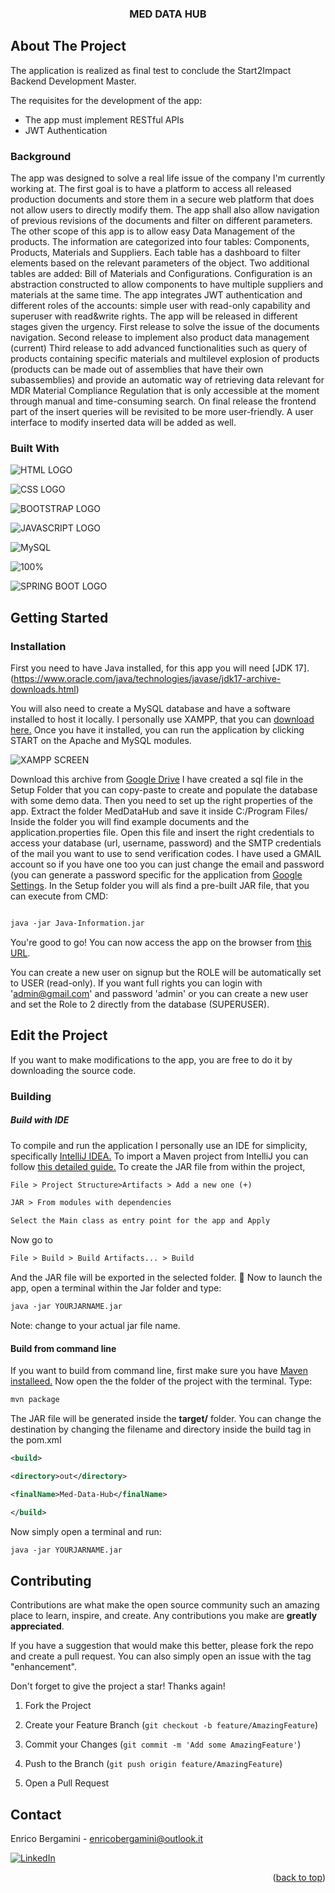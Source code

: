   
  


<a  name="readme-top"  id="readme-top"></a>

  

  
  

  

<h3  align="center">MED DATA HUB</h3>

  

  

<!-- ABOUT THE PROJECT -->

  

## About The Project

  

  
  
  

  

The application is realized as final test to conclude the  Start2Impact Backend Development Master.

  

  

The requisites for the development of the app: 
  

* The app must implement RESTful APIs
* JWT Authentication

### Background
The app was designed to solve a real life issue of the company I'm currently working at.
The first goal is to have a platform to access all released production documents and store them in a secure web platform that does not allow users to directly modify them.
The app shall also allow navigation of previous revisions of the documents and filter on different parameters.
The other scope of this app is to allow easy Data Management of the products.
The information are categorized into four tables: Components, Products, Materials and Suppliers.
Each table has a dashboard to filter elements based on the relevant parameters of the object.
Two additional tables are added: Bill of Materials and Configurations.
Configuration is an abstraction constructed to allow components to have multiple suppliers and materials at the same time.
The app integrates JWT authentication and different roles of the accounts: simple user with read-only capability and superuser with read&write rights.
The app will be released in different stages given the urgency.
First release to solve the issue of the documents navigation.
Second release to implement also product data management (current)
Third release to add advanced functionalities such as query of products containing specific materials and multilevel explosion of products (products can be made out of assemblies that have their own subassemblies) and provide an automatic way of retrieving data relevant for MDR Material Compliance Regulation that is only accessible at the moment through manual and time-consuming search.
On final release the frontend part of the insert queries will be revisited to be more user-friendly.
A user interface to modify inserted data will be added as well.
  
  
  

  
  
  

  



  

  

### Built With

  
![HTML LOGO](https://img.shields.io/badge/HTML5-E34F26?style=for-the-badge&logo=HTML5&logoColor=FFF)

![CSS LOGO](https://img.shields.io/badge/CSS3-1572B6?style=for-the-badge&logo=CSS3)

![BOOTSTRAP LOGO](https://img.shields.io/badge/BOOTSTRAP-7952B3?style=for-the-badge&logo=Bootstrap&logoColor=FFF)


![JAVASCRIPT LOGO](https://img.shields.io/badge/Java-Script-F7DF1E?style=for-the-badge&logo=Javascript)

![MySQL](https://img.shields.io/badge/mysql-000000?style=for-the-badge&logo=mysql&logoColor=white)

  

![100% ](https://img.shields.io/badge/-JAVA-violet?style=for-the-badge)

  
  ![SPRING BOOT LOGO](https://img.shields.io/badge/Spring-BOOT-6DB33F?style=for-the-badge&logo=Spring-Boot&logoColor=FFF)
  
  
  
  
  
  

  
  
  

  

<!-- GETTING STARTED -->

  

## Getting Started

  

  

  
  

  

### Installation

First you need to have Java installed, for this app you will need [JDK 17].(https://www.oracle.com/java/technologies/javase/jdk17-archive-downloads.html)


You will also need to create a MySQL database and have a software installed to host it locally.
I personally use XAMPP, that you can  [download  here.](https://www.apachefriends.org/download)
Once you have it installed, you can run the application by clicking START on the Apache and MySQL modules.

  ![XAMPP SCREEN](https://i.postimg.cc/zfDb5csn/xampp.png)

Download this archive from [Google Drive](https://drive.google.com/file/d/1brzc7B0dRuTeF1YNgA96qJLglm8FNCdJ/view?usp=sharing)
I have created a sql file in the Setup Folder that you can copy-paste to create and populate the database with some demo data.
Then you need to set up the right properties of the app.
Extract the folder MedDataHub and save it inside C:/Program Files/
Inside the folder you will find example documents and the application.properties file.
Open this file and insert the right credentials to access your database (url, username, password) and the SMTP credentials of the mail you want to use to send verification codes.
I have used a GMAIL account so if you have one too you can just change the email and password (you can generate a password specific for the application from [Google Settings](https://myaccount.google.com/apppasswords).
In the Setup folder you will als find a pre-built JAR file, that you can execute from CMD:

```xml

java -jar Java-Information.jar

```

  

<!-- USAGE EXAMPLES -->

You're good to go! You can now access the app on the browser from [this URL](http://localhost:8080/app/).

You can create a new user on signup but the ROLE will be automatically set to USER (read-only).
 If you want full rights you can login with 'admin@gmail.com' and password 'admin' or you can create a new user and set the Role to 2 directly from the database (SUPERUSER).



## Edit the Project
If you want to make modifications to the app, you are free to do it by downloading the source code.


### Building
##### Build with IDE
To compile and run the application I personally use an IDE for simplicity, specifically  [IntelliJ IDEA.](https://www.jetbrains.com/idea/download/?section=windows)
To import a Maven project from IntelliJ you can follow [this detailed guide.](https://www.jetbrains.com/guide/java/tutorials/working-with-maven/importing-a-project/)
To create the JAR file from within the project,
```xml
File > Project Structure>Artifacts > Add a new one (+)
```
```xml
JAR > From modules with dependencies
```
```xml
Select the Main class as entry point for the app and Apply
```
Now go to 
```xml
File > Build > Build Artifacts... > Build
```
And the JAR file will be exported in the selected folder. 🎉
Now to launch the app, open a terminal within the Jar folder and type:
```xml
java -jar YOURJARNAME.jar
```
Note: change to your actual jar file name.
#### Build from command line
If you want to build from command line, first make sure you have [Maven installeed.](https://maven.apache.org/install.html)
Now open the the folder of the project with the terminal.
Type:
```xml
mvn package
```

The JAR file will be generated inside the **target/** folder.
You can change the destination by changing the filename and directory inside the build tag in the pom.xml
```xml
<build>

<directory>out</directory>

<finalName>Med-Data-Hub</finalName>

</build>
```
Now simply open a terminal and run:
```xml
java -jar YOURJARNAME.jar
```



## Contributing

  

  

Contributions are what make the open source community such an amazing place to learn, inspire, and create. Any contributions you make are **greatly appreciated**.

  

  

If you have a suggestion that would make this better, please fork the repo and create a pull request. You can also simply open an issue with the tag "enhancement".

  

Don't forget to give the project a star! Thanks again!

  

  

1. Fork the Project

  

2. Create your Feature Branch (`git checkout -b feature/AmazingFeature`)

  

3. Commit your Changes (`git commit -m 'Add some AmazingFeature'`)

  

4. Push to the Branch (`git push origin feature/AmazingFeature`)

  

5. Open a Pull Request

  

  
  
  

  
  
  

  

<!-- CONTACT -->

  

## Contact

  

  

Enrico Bergamini - enricobergamini@outlook.it

  

[![LinkedIn][linkedin-shield]][linkedin-url]

  

  

<p  align="right">(<a  href="#readme-top">back to top</a>)</p>

  
  

  
  

<!-- MARKDOWN LINKS & IMAGES -->

  

<!-- https://www.markdownguide.org/basic-syntax/#reference-style-links -->

  

[contributors-shield]: https://img.shields.io/github/contributors/othneildrew/Best-README-Template.svg?style=for-the-badge

  

[contributors-url]: https://github.com/othneildrew/Best-README-Template/graphs/contributors

  

[forks-shield]: https://img.shields.io/github/forks/othneildrew/Best-README-Template.svg?style=for-the-badge

  

[forks-url]: https://github.com/othneildrew/Best-README-Template/network/members

  

[stars-shield]: https://img.shields.io/github/stars/othneildrew/Best-README-Template.svg?style=for-the-badge

  

[stars-url]: https://github.com/othneildrew/Best-README-Template/stargazers

  

[issues-shield]: https://img.shields.io/github/issues/othneildrew/Best-README-Template.svg?style=for-the-badge

[HTML-url]: https://img.shields.io/badge/HTML5-E34F26?style=for-the-badge&logo=html5&logoColor=whit

[issues-url]: https://github.com/othneildrew/Best-README-Template/issues

  

[license-shield]: https://img.shields.io/github/license/othneildrew/Best-README-Template.svg?style=for-the-badge

  

[license-url]: https://github.com/othneildrew/Best-README-Template/blob/master/LICENSE.txt

  

[linkedin-shield]: https://img.shields.io/badge/-LinkedIn-black.svg?style=for-the-badge&logo=linkedin&colorB=555

  

[linkedin-url]: https://linkedin.com/in/enrico-bergamini

  

[product-screenshot]: images/screenshot.png

  

[Next.js]: https://img.shields.io/badge/next.js-000000?style=for-the-badge&logo=nextdotjs&logoColor=white

  

[Next-url]: https://nextjs.org/

  

[React.js]: https://img.shields.io/badge/React-20232A?style=for-the-badge&logo=react&logoColor=61DAFB

  

[React-url]: https://reactjs.org/

  

[Vue.js]: https://img.shields.io/badge/Vue.js-35495E?style=for-the-badge&logo=vuedotjs&logoColor=4FC08D

  

[Vue-url]: https://vuejs.org/

  

[Angular.io]: https://img.shields.io/badge/Angular-DD0031?style=for-the-badge&logo=angular&logoColor=white

  

[Angular-url]: https://angular.io/

  

[Svelte.dev]: https://img.shields.io/badge/Svelte-4A4A55?style=for-the-badge&logo=svelte&logoColor=FF3E00

  

[Svelte-url]: https://svelte.dev/

  

[Laravel.com]: https://img.shields.io/badge/Laravel-FF2D20?style=for-the-badge&logo=laravel&logoColor=white

  

[Laravel-url]: https://laravel.com

  

[Bootstrap.com]: https://img.shields.io/badge/Bootstrap-563D7C?style=for-the-badge&logo=bootstrap&logoColor=white

  

[Bootstrap-url]: https://getbootstrap.com

  

[JQuery.com]: https://img.shields.io/badge/jQuery-0769AD?style=for-the-badge&logo=jquery&logoColor=white

  

[JQuery-url]: https://jquery.com

[CSS-url]: https://img.shields.io/badge/CSS3-1572B6?style=for-the-badge&logo=css3&logoColor=whit

[JAVASCRIPT-url]: https://img.shields.io/badge/JavaScript-F7DF1E?style=for-the-badge&logo=javascript&logoColor=black
